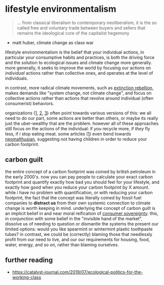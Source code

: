 # lifestyle environmentalism

> ... from classical liberalism to contemporary neoliberalism, it is the so called free and voluntary trade between buyers and sellers that remains the ideological core of the capitalist hegemony

- matt huber, climate change as class war

lifestyle environmentalism is the belief that your individual actions, in
particular your consumptive habits and practices, is both the driving force and the solution to ecological issues and climate change more generally. more generally, it seeks to improve the world by focusing our actions on _individual_ actions rather than collective ones, and operates at the level of individuals.

in contrast, more radical climate movements, such as [extinction rebellion](https://rebellion.global/),
makes demands like "system change, not climate change", and focus on collective
actions rather than actions that revolve around individual (often consumerist)
behaviors.

organizations ([1](https://www.cdc.gov/sustainability/lifestyle/index.htm),
[2](https://www.theguardian.com/environment/2022/mar/07/six-key-lifestyle-changes-can-help-avert-the-climate-crisis-study-finds),
[3](https://www.globalcitizen.org/en/content/climate-carbon-footprint-luxury-lifestyle-study/))
often point towards various versions of this: we all need to do our part, some
actions are better than others, or maybe its really just the uber-wealthy that
are the problem. however all of these approaches still focus on the actions of
the individual: if _you_ recycle more, if _they_ fly less, if _i_ stop eating
meat. some articles
([1](https://www.science.org/content/article/best-way-reduce-your-carbon-footprint-one-government-isn-t-telling-you-about))
even bend towards [neomalthusian](https://en.wikipedia.org/wiki/Malthusianism),
suggesting not having children in order to reduce your carbon footprint.

## carbon guilt

the entire concept of a carbon footprint was coined by british petroleum in the
early 2000's. now you can pay people to calculate your exact carbon footprint
and quantify exactly how bad you should feel for your lifestyle, and exactly
how good when you reduce your carbon footprint by X amount. while i have no
problem with quantification, or with reducing your carbon footprint, the fact
that the concept was literally coined by fossil fuel companies to **distract us**
from their own systemic connection to climate change is worth keeping in mind.
underlying the concept of carbon guilt is an implicit belief in and near
moral reification of [consumer sovereignty](https://en.wikipedia.org/wiki/Consumer_sovereignty).
this, in conjunction with some belief in the "invisible hand of the market",
dissolve us of needing to question or dismantle the systems the present our
limited options: would you like spearmint or wintermint plastic toothpaste tubes?
in contrast, we could be (correctly) blaming those that needlessly profit
from our need to live, and our our requirements for housing, food,
water, energy, and so on, rather than blaming ourselves.


## further reading

- https://catalyst-journal.com/2019/07/ecological-politics-for-the-working-class
